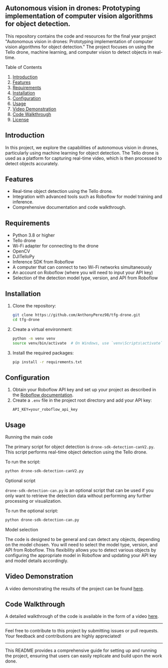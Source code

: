 <h2>Autonomous vision in drones: Prototyping implementation of computer vision algorithms for object detection.</h2>

This repository contains the code and resources for the final year project "Autonomous vision in drones: Prototyping implementation of computer vision algorithms for object detection." The project focuses on using the Tello drone, machine learning, and computer vision to detect objects in real-time.

Table of Contents

1. [Introduction](#introduction)
2. [Features](#features)
3. [Requirements](#requirements)
4. [Installation](#installation)
5. [Configuration](#configuration)
6. [Usage](#usage)
7. [Video Demonstration](#video-demonstration)
8. [Code Walkthrough](#code-walkthrough)
9. [License](#license)

## Introduction

In this project, we explore the capabilities of autonomous vision in drones, particularly using machine learning for object detection. The Tello drone is used as a platform for capturing real-time video, which is then processed to detect objects accurately.

## Features

- Real-time object detection using the Tello drone.
- Integration with advanced tools such as Roboflow for model training and inference.
- Comprehensive documentation and code walkthrough.

## Requirements

- Python 3.8 or higher
- Tello drone
- Wi-Fi adapter for connecting to the drone
- OpenCV
- DJITelloPy
- Inference SDK from Roboflow
- A computer that can connect to two Wi-Fi networks simultaneously
- An account on Roboflow (where you will need to input your API key)
- Selection of the detection model type, version, and API from Roboflow

## Installation

1. Clone the repository:
    ```sh
    git clone https://github.com/AnthonyPerez98/tfg-drone.git
    cd tfg-drone
    ```

2. Create a virtual environment:
    ```sh
    python -m venv venv
    source venv/bin/activate  # On Windows, use `venv\Scripts\activate`
    ```

3. Install the required packages:
    ```sh
    pip install -r requirements.txt
    ```

## Configuration

1. Obtain your Roboflow API key and set up your project as described in the [Roboflow documentation](https://roboflow.com/docs).
2. Create a `.env` file in the project root directory and add your API key:
    ```env
    API_KEY=your_roboflow_api_key
    ```

## Usage

Running the main code

The primary script for object detection is `drone-sdk-detection-canV2.py`. This script performs real-time object detection using the Tello drone.

To run the script:
```sh
python drone-sdk-detection-canV2.py
```

Optional script

`drone-sdk-detection-can.py` is an optional script that can be used if you only want to retrieve the detection data without performing any further processing or visualization.

To run the optional script:
```sh
python drone-sdk-detection-can.py
```

Model selection

The code is designed to be general and can detect any objects, depending on the model chosen. You will need to select the model type, version, and API from Roboflow. This flexibility allows you to detect various objects by configuring the appropriate model in Roboflow and updating your API key and model details accordingly.

## Video Demonstration

A video demonstrating the results of the project can be found [here](https://drive.google.com/file/d/1Dujp9PP1uPRzUcGb-uTcnFvODqBWAImF/view?usp=sharing).

## Code Walkthrough

A detailed walkthrough of the code is available in the form of a video [here](https://drive.google.com/file/d/1XkySs3tZjYA0bxSWxae-JlXaWOYnZB_n/view?usp=drive_link).


---

Feel free to contribute to this project by submitting issues or pull requests. Your feedback and contributions are highly appreciated!

---

This README provides a comprehensive guide for setting up and running the project, ensuring that users can easily replicate and build upon the work done.
